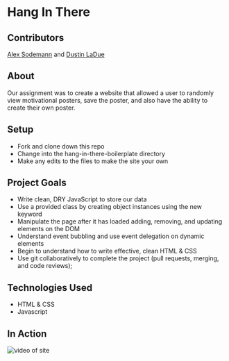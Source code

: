 # Hang In There

## Contributors
[Alex Sodemann](https://github.com/asodemann18) and [Dustin LaDue](https://github.com/devladue)

## About
Our assignment was to create a website that allowed a user to randomly view motivational posters, save the poster, and also have the ability to create their own poster.

## Setup
* Fork and clone down this repo
* Change into the hang-in-there-boilerplate directory
* Make any edits to the files to make the site your own

## Project Goals
* Write clean, DRY JavaScript to store our data
* Use a provided class by creating object instances using the new keyword
* Manipulate the page after it has loaded adding, removing, and updating elements on the DOM
* Understand event bubbling and use event delegation on dynamic elements
* Begin to understand how to write effective, clean HTML & CSS
* Use git collaboratively to complete the project (pull requests, merging, and code reviews);

## Technologies Used
* HTML & CSS
* Javascript

## In Action
![video of site](http://g.recordit.co/aHSbdki6Gt.gif)
